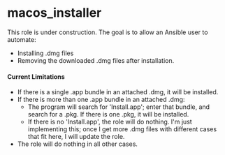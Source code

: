 # macos_installer
This role is under construction. The goal is to allow an Ansible user to automate:
* Installing .dmg files
* Removing the downloaded .dmg files after installation.

#### Current Limitations
* If there is a single .app bundle in an attached .dmg, it will
be installed.
* If there is more than one .app bundle in an attached .dmg:
    * The program will search for 'Install.app'; enter that bundle,
    and search for a .pkg. If there is one .pkg, it will be installed.
    * If there is no 'Install.app', the role will do nothing. I'm just
    implementing this; once I get more .dmg files with different cases
    that fit here, I will update the role.
* The role will do nothing in all other cases. 
